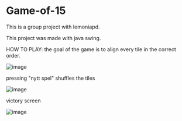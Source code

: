 # Game-of-15

This is a group project with lemoniapd.

This project was made with java swing.

HOW TO PLAY:
the goal of the game is to align every tile in the correct order.

![image](https://github.com/Tallgren/Game-of-15/assets/114996330/73657486-2805-4941-94cb-73ff47fb19a1)

pressing "nytt spel" shuffles the tiles

![image](https://github.com/Tallgren/Game-of-15/assets/114996330/35bf7b3e-fa3b-4746-8d91-47e5413b6f3e)

victory screen

![image](https://github.com/Tallgren/Game-of-15/assets/114996330/2cbe5e6a-b89a-415e-9d05-82906f76488c)
